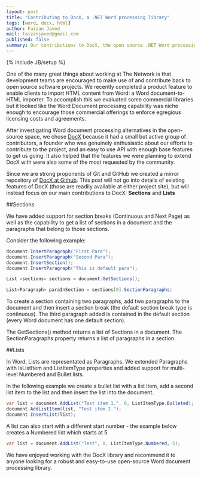 ```yaml
---
layout: post
title: "Contributing to DocX, a .NET Word processing library"
tags: [word, docx, html]
author: Faizan Javed
mail: faizanjaved@gmail.com
published: false
summary: Our contributions to DocX, the open source .NET Word processing library.
---
```


{% include JB/setup %}

One of the many great things about working at The Network is that development teams are encouraged to make use of and contribute back to open source software projects. We recently completed a product feature to enable clients to import HTML content from Word: a Word document-to-HTML importer. To accomplish this we evaluated some commercial libraries but it looked like the Word Document processing capability was niche enough to encourage those commercial offerings to enforce egregious licensing costs and agreements.

After investigating Word document processing alternatives in the open-source space, we chose [DocX](http://docx.codeplex.com/) because it had a small but active group of contributors, a founder who was genuinely enthusiastic about our efforts to contribute to the project, and an easy to use API with enough base features to get us going. It also helped that the features we were planning to extend DocX with were also some of the most requested by the community.

Since we are strong proponents of Git and GitHub we created a mirror repository of [DocX at Github](https://github.com/Word-DocX/DocX). This post will not go into details of existing features of DocX (those are readily available at either project site), but will instead focus on our main contributions to DocX: **Sections** and **Lists**


##Sections

We have added support for section breaks (Continuous and Next Page) as well as the capability to get a list of sections in a document and the paragraphs that belong to those sections. 

Consider the following example: 

```c#
document.InsertParagraph("First Para");
document.InsertParagraph("Second Para");
document.InsertSection();
document.InsertParagraph("This is default para");

List <sections> sections = document.GetSections();

List<Paragraph> paraInSection = sections[0].SectionParagraphs;
```

To create a section containing two paragraphs, add two paragraphs to the document and then insert a section break (the default section break type is continuous). The third paragraph added is contained in the default section (every Word document has one default section).

The GetSections() method returns a list of Sections in a document. The SectionParagraphs property returns a list of paragraphs in a section.


##Lists

In Word, Lists are representated as Paragraphs. We extended Paragraphs with IsListItem and ListItemType properties and added support for multi-level Numbered and Bullet lists. 

In the following example we create a bullet list with a list item, add a second list item to the list and then insert the list into the document.

```c#
var list = document.AddList("Test item 1.", 0, ListItemType.Bulleted);
document.AddListItem(list, "Test item 2.");
document.InsertList(list);
```

A list can also start with a different start number - the example below creates a Numbered list which starts at 5.

```c#
var list = document.AddList("Test", 0, ListItemType.Numbered, 5);
```

We have enjoyed working with the DocX library and recommend it to anyone looking for a robust and easy-to-use open-source Word document processing library.